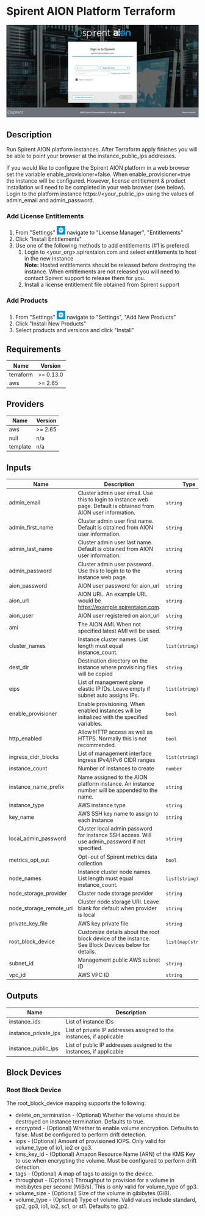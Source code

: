 
# Spirent AION Platform Terraform

![Image of Spirent AION](./images/aion.jpg)

## Description

Run Spirent AION platform instances.  After Terraform apply finishes you will be able to point your browser at the instance_public_ips addresses.

If you would like to configure the Spirent AION platform in a web browser set the variable enable_provisioner=false.  When enable_provisioner=true the instance will be configured.  However, license entitlement & product installation will need to be completed in your web browser (see below).  Login to the platform instance https://<your_public_ip> using the values of admin_email and admin_password.

### Add License Entitlements
1. From "Settings" <img src="./images/aion_settings.jpg" width="22" height="22"/> navigate to "License Manager", "Entitlements"
2. Click "Install Entitlements"
3. Use one of the following methods to add entitlements (#1 is prefered)
   1. Login to <your_org>.spirentaion.com and select entitlements to host in the new instance\
      **Note:** Hosted entitlements should be released before destroying the instance.  When entitlements are not released you will need to contact Spirent support to release them for you.
   2. Install a license entitlement file obtained from Spirent support

### Add Products
1. From "Settings" <img src="./images/aion_settings.jpg" width="22" height="22"/> navigate to "Settings", "Add New Products"
2. Click "Install New Products"
3. Select products and versions and click "Install"


<!-- BEGINNING OF PRE-COMMIT-TERRAFORM DOCS HOOK -->
## Requirements

| Name | Version |
|------|---------|
| terraform | >= 0.13.0 |
| aws | >= 2.65 |

## Providers

| Name | Version |
|------|---------|
| aws | >= 2.65 |
| null | n/a |
| template | n/a |

## Inputs

| Name | Description | Type | Default | Required |
|------|-------------|------|---------|:--------:|
| admin\_email | Cluster admin user email. Use this to login to instance web page.  Default is obtained from AION user information. | `string` | `""` | no |
| admin\_first\_name | Cluster admin user first name. Default is obtained from AION user information. | `string` | `""` | no |
| admin\_last\_name | Cluster admin user last name.  Default is obtained from AION user information. | `string` | `""` | no |
| admin\_password | Cluster admin user password. Use this to login to to the instance web page. | `string` | n/a | yes |
| aion\_password | AION user password for aion\_url | `string` | n/a | yes |
| aion\_url | AION URL. An example URL would be https://example.spirentaion.com. | `string` | n/a | yes |
| aion\_user | AION user registered on aion\_url | `string` | n/a | yes |
| ami | The AION AMI.  When not specified latest AMI will be used. | `string` | `""` | no |
| cluster\_names | Instance cluster names.  List length must equal instance\_count. | `list(string)` | `[]` | no |
| dest\_dir | Destination directory on the instance where provisining files will be copied | `string` | `"~"` | no |
| eips | List of management plane elastic IP IDs.  Leave empty if subnet auto assigns IPs. | `list(string)` | `[]` | no |
| enable\_provisioner | Enable provisioning.  When enabled instances will be initialized with the specified variables. | `bool` | `true` | no |
| http\_enabled | Allow HTTP access as well as HTTPS.  Normally this is not recommended. | `bool` | `false` | no |
| ingress\_cidr\_blocks | List of management interface ingress IPv4/IPv6 CIDR ranges | `list(string)` | n/a | yes |
| instance\_count | Number of instances to create | `number` | `1` | no |
| instance\_name\_prefix | Name assigned to the AION platform instance.  An instance number will be appended to the name. | `string` | `"aion-"` | no |
| instance\_type | AWS instance type | `string` | `"m5.large"` | no |
| key\_name | AWS SSH key name to assign to each instance | `string` | n/a | yes |
| local\_admin\_password | Cluster local admin password for instance SSH access.  Will use admin\_password if not specified. | `string` | `""` | no |
| metrics\_opt\_out | Opt-out of Spirent metrics data collection | `bool` | `false` | no |
| node\_names | Instance cluster node names.  List length must equal instance\_count. | `list(string)` | `[]` | no |
| node\_storage\_provider | Cluster node storage provider | `string` | `"local"` | no |
| node\_storage\_remote\_uri | Cluster node storage URI.  Leave blank for default when provider is local | `string` | `""` | no |
| private\_key\_file | AWS key private file | `string` | n/a | yes |
| root\_block\_device | Customize details about the root block device of the instance. See Block Devices below for details. | `list(map(string))` | `[]` | no |
| subnet\_id | Management public AWS subnet ID | `string` | n/a | yes |
| vpc\_id | AWS VPC ID | `string` | n/a | yes |

## Outputs

| Name | Description |
|------|-------------|
| instance\_ids | List of instance IDs |
| instance\_private\_ips | List of private IP addresses assigned to the instances, if applicable |
| instance\_public\_ips | List of public IP addresses assigned to the instances, if applicable |

<!-- END OF PRE-COMMIT-TERRAFORM DOCS HOOK -->

## Block Devices

### Root Block Device
The root_block_device mapping supports the following:

* delete_on_termination - (Optional) Whether the volume should be destroyed on instance termination. Defaults to true.
* encrypted - (Optional) Whether to enable volume encryption. Defaults to false. Must be configured to perform drift detection.
* iops - (Optional) Amount of provisioned IOPS. Only valid for volume_type of io1, io2 or gp3.
* kms_key_id - (Optional) Amazon Resource Name (ARN) of the KMS Key to use when encrypting the volume. Must be configured to perform drift detection.
* tags - (Optional) A map of tags to assign to the device.
* throughput - (Optional) Throughput to provision for a volume in mebibytes per second (MiB/s). This is only valid for volume_type of gp3.
* volume_size - (Optional) Size of the volume in gibibytes (GiB).
* volume_type - (Optional) Type of volume. Valid values include standard, gp2, gp3, io1, io2, sc1, or st1. Defaults to gp2.
